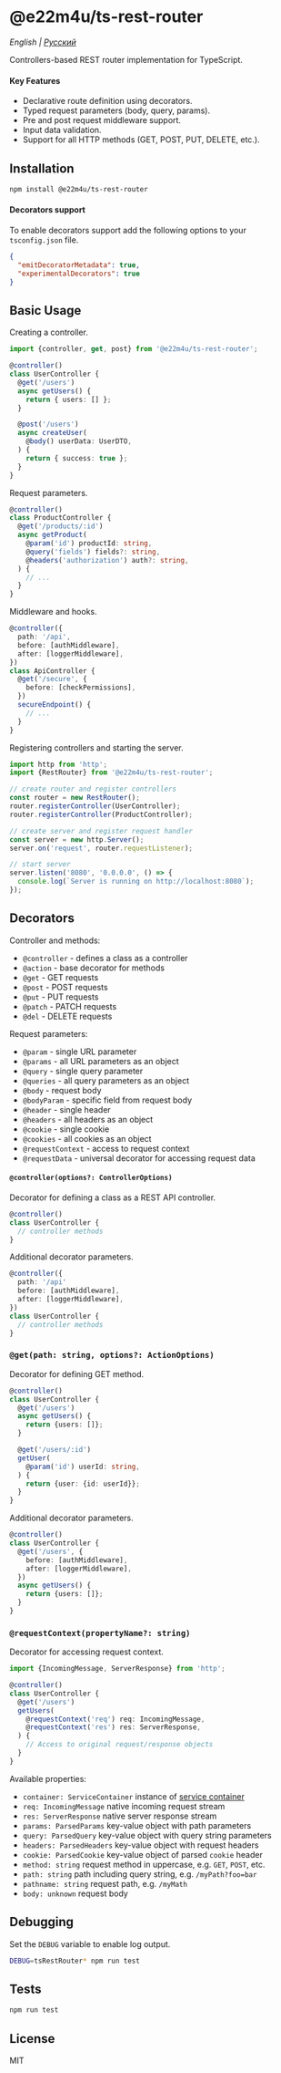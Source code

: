 # @e22m4u/ts-rest-router

*English | [Русский](./README-ru.md)*

Controllers-based REST router implementation for TypeScript.

#### Key Features

- Declarative route definition using decorators.
- Typed request parameters (body, query, params).
- Pre and post request middleware support.
- Input data validation.
- Support for all HTTP methods (GET, POST, PUT, DELETE, etc.).

## Installation

```bash
npm install @e22m4u/ts-rest-router
```

#### Decorators support

To enable decorators support add the following
options to your `tsconfig.json` file.

```json
{
  "emitDecoratorMetadata": true,
  "experimentalDecorators": true
}
```

## Basic Usage

Creating a controller.

```ts
import {controller, get, post} from '@e22m4u/ts-rest-router';

@controller()
class UserController {
  @get('/users')
  async getUsers() {
    return { users: [] };
  }

  @post('/users')
  async createUser(
    @body() userData: UserDTO,
  ) {
    return { success: true };
  }
}
```

Request parameters.

```ts
@controller()
class ProductController {
  @get('/products/:id')
  async getProduct(
    @param('id') productId: string,
    @query('fields') fields?: string,
    @headers('authorization') auth?: string,
  ) {
    // ...
  }
}
```

Middleware and hooks.

```ts
@controller({
  path: '/api',
  before: [authMiddleware],
  after: [loggerMiddleware],
})
class ApiController {
  @get('/secure', {
    before: [checkPermissions],
  })
  secureEndpoint() {
    // ...
  }
}
```

Registering controllers and starting the server.

```ts
import http from 'http';
import {RestRouter} from '@e22m4u/ts-rest-router';

// create router and register controllers
const router = new RestRouter();
router.registerController(UserController);
router.registerController(ProductController);

// create server and register request handler
const server = new http.Server();
server.on('request', router.requestListener);

// start server
server.listen('8080', '0.0.0.0', () => {
  console.log(`Server is running on http://localhost:8080`);
});
```

## Decorators

Controller and methods:

- `@controller` - defines a class as a controller
- `@action` - base decorator for methods
- `@get` - GET requests
- `@post` - POST requests
- `@put` - PUT requests
- `@patch` - PATCH requests
- `@del` - DELETE requests

Request parameters:

- `@param` - single URL parameter
- `@params` - all URL parameters as an object
- `@query` - single query parameter
- `@queries` - all query parameters as an object
- `@body` - request body
- `@bodyParam` - specific field from request body
- `@header` - single header
- `@headers` - all headers as an object
- `@cookie` - single cookie
- `@cookies` - all cookies as an object
- `@requestContext` - access to request context
- `@requestData` - universal decorator for accessing request data

#### `@controller(options?: ControllerOptions)`

Decorator for defining a class as a REST API controller.

```ts
@controller()
class UserController {
  // controller methods
}
```

Additional decorator parameters.

```ts
@controller({
  path: '/api'
  before: [authMiddleware],
  after: [loggerMiddleware],
})
class UserController {
  // controller methods
}
```

### `@get(path: string, options?: ActionOptions)`

Decorator for defining GET method.

```ts
@controller()
class UserController {
  @get('/users')
  async getUsers() {
    return {users: []};
  }

  @get('/users/:id') 
  getUser(
    @param('id') userId: string,
  ) {
    return {user: {id: userId}};
  }
}
```

Additional decorator parameters.

```ts
@controller()
class UserController {
  @get('/users', {
    before: [authMiddleware],
    after: [loggerMiddleware],
  })
  async getUsers() {
    return {users: []};
  }
}
```

### `@requestContext(propertyName?: string)`

Decorator for accessing request context.

```ts
import {IncomingMessage, ServerResponse} from 'http';

@controller()
class UserController {
  @get('/users')
  getUsers(
    @requestContext('req') req: IncomingMessage,
    @requestContext('res') res: ServerResponse,
  ) {
    // Access to original request/response objects
  }
}
```

Available properties:

- `container: ServiceContainer` instance of [service container](https://npmjs.com/package/@e22m4u/js-service)
- `req: IncomingMessage` native incoming request stream
- `res: ServerResponse` native server response stream
- `params: ParsedParams` key-value object with path parameters
- `query: ParsedQuery` key-value object with query string parameters
- `headers: ParsedHeaders` key-value object with request headers
- `cookie: ParsedCookie` key-value object of parsed `cookie` header
- `method: string` request method in uppercase, e.g. `GET`, `POST`, etc.
- `path: string` path including query string, e.g. `/myPath?foo=bar`
- `pathname: string` request path, e.g. `/myMath`
- `body: unknown` request body

## Debugging

Set the `DEBUG` variable to enable log output.

```bash
DEBUG=tsRestRouter* npm run test
```

## Tests

```bash
npm run test
```

## License

MIT
